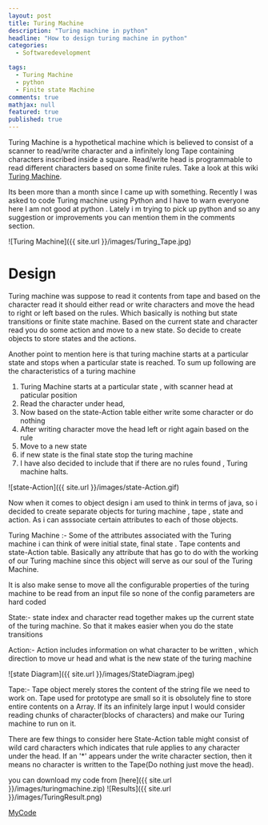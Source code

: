 ```yaml
---
layout: post
title: Turing Machine
description: "Turing machine in python"
headline: "How to design turing machine in python"
categories:
  - Softwaredevelopment

tags: 
  - Turing Machine
  - python
  - Finite state Machine
comments: true
mathjax: null
featured: true
published: true
---
```


Turing Machine is a hypothetical machine which is believed to consist of a scanner to read/write character and a infinitely long Tape containing characters inscribed inside a square. Read/write head is programmable to read different characters based on some finite rules.	Take a look at this wiki [Turing Machine](http://en.wikipedia.org/wiki/Turing_machine).

Its been more than a month since I came up with something. Recently I was asked to code Turing machine using Python and I have to warn everyone here I am not good at python . Lately i m trying to pick up python and so any suggestion or improvements you can mention them in the comments section.  


![Turing Machine]({{ site.url }}/images/Turing_Tape.jpg)


Design
========
Turing machine was suppose to read it contents from tape and based on the character read it should either read or write characters and move the head to right or left based on the rules. Which basically is nothing but state transitions or finite state machine. Based on the current state and character read you do some action and move to a new state. So decide to create objects to store states and the actions. 

Another point to mention here is that turing machine starts at a particular state and stops when a particular state is reached. To sum up following are the characteristics of a turing machine

1) Turing Machine starts at a particular state , with scanner head at paticular position 
2) Read the character under head, 
3) Now based on the state-Action table either write some character or do nothing 
4) After writing character move the head left or right again based on the rule 
5) Move to a new state
6) if new state is the final state stop the turing machine 
7) I have also decided to include that if there are no rules found , Turing machine halts.

![state-Action]({{ site.url }}/images/state-Action.gif)


Now when it comes to object design i am used to think in terms of java, so i decided to create separate objects for turing machine , tape , state and action. As i can asssociate certain attributes to each of those objects.

Turing Machine :- Some of the attributes associated with the Turing machine i can think of were initial state, final state . Tape contents and state-Action table. Basically any attribute that has go to do with the working of our Turing machine since this object will serve as our soul of the Turing Machine. 

It is also make sense to move all the configurable properties of the turing machine to be read from an input file so none of the config parameters are hard coded 

State:-  state index and character read together makes up the current state of the turing machine. So that it makes easier when you do the state transitions

Action:-  Action includes information on what character to be written , which direction to move ur head and what is the new state of the turing machine 

![state Diagram]({{ site.url }}/images/StateDiagram.jpeg)


Tape:- Tape object merely stores the content of the string file we need to work on. Tape used for prototype are small so it is obsolutely fine to store entire contents on a Array. If its an infinitely large input I would consider reading chunks of character(blocks of characters) and make our Turing machine to run on it. 

There are few things to consider here State-Action table might consist of wild card characters which indicates that rule applies to any character under the head. If an '*' appears under the write character section, then it means no character is written to the Tape(Do nothing just move the head).

you can download my code from [here]({{ site.url }}/images/turingmachine.zip)
![Results]({{ site.url }}/images/TuringResult.png)

[MyCode]() 
